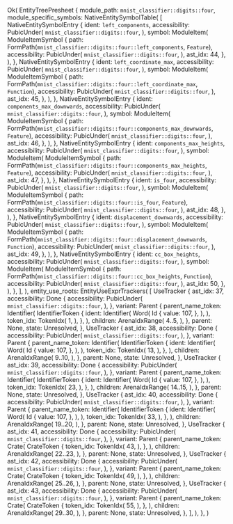 Ok(
    EntityTreePresheet {
        module_path: `mnist_classifier::digits::four`,
        module_specific_symbols: NativeEntitySymbolTable(
            [
                NativeEntitySymbolEntry {
                    ident: `left_components`,
                    accessibility: PubicUnder(
                        `mnist_classifier::digits::four`,
                    ),
                    symbol: ModuleItem(
                        ModuleItemSymbol {
                            path: FormPath(`mnist_classifier::digits::four::left_components`, `Feature`),
                            accessibility: PubicUnder(
                                `mnist_classifier::digits::four`,
                            ),
                            ast_idx: 44,
                        },
                    ),
                },
                NativeEntitySymbolEntry {
                    ident: `left_coordinate_max`,
                    accessibility: PubicUnder(
                        `mnist_classifier::digits::four`,
                    ),
                    symbol: ModuleItem(
                        ModuleItemSymbol {
                            path: FormPath(`mnist_classifier::digits::four::left_coordinate_max`, `Function`),
                            accessibility: PubicUnder(
                                `mnist_classifier::digits::four`,
                            ),
                            ast_idx: 45,
                        },
                    ),
                },
                NativeEntitySymbolEntry {
                    ident: `components_max_downwards`,
                    accessibility: PubicUnder(
                        `mnist_classifier::digits::four`,
                    ),
                    symbol: ModuleItem(
                        ModuleItemSymbol {
                            path: FormPath(`mnist_classifier::digits::four::components_max_downwards`, `Feature`),
                            accessibility: PubicUnder(
                                `mnist_classifier::digits::four`,
                            ),
                            ast_idx: 46,
                        },
                    ),
                },
                NativeEntitySymbolEntry {
                    ident: `components_max_heights`,
                    accessibility: PubicUnder(
                        `mnist_classifier::digits::four`,
                    ),
                    symbol: ModuleItem(
                        ModuleItemSymbol {
                            path: FormPath(`mnist_classifier::digits::four::components_max_heights`, `Feature`),
                            accessibility: PubicUnder(
                                `mnist_classifier::digits::four`,
                            ),
                            ast_idx: 47,
                        },
                    ),
                },
                NativeEntitySymbolEntry {
                    ident: `is_four`,
                    accessibility: PubicUnder(
                        `mnist_classifier::digits::four`,
                    ),
                    symbol: ModuleItem(
                        ModuleItemSymbol {
                            path: FormPath(`mnist_classifier::digits::four::is_four`, `Feature`),
                            accessibility: PubicUnder(
                                `mnist_classifier::digits::four`,
                            ),
                            ast_idx: 48,
                        },
                    ),
                },
                NativeEntitySymbolEntry {
                    ident: `displacement_downwards`,
                    accessibility: PubicUnder(
                        `mnist_classifier::digits::four`,
                    ),
                    symbol: ModuleItem(
                        ModuleItemSymbol {
                            path: FormPath(`mnist_classifier::digits::four::displacement_downwards`, `Function`),
                            accessibility: PubicUnder(
                                `mnist_classifier::digits::four`,
                            ),
                            ast_idx: 49,
                        },
                    ),
                },
                NativeEntitySymbolEntry {
                    ident: `cc_box_heights`,
                    accessibility: PubicUnder(
                        `mnist_classifier::digits::four`,
                    ),
                    symbol: ModuleItem(
                        ModuleItemSymbol {
                            path: FormPath(`mnist_classifier::digits::four::cc_box_heights`, `Function`),
                            accessibility: PubicUnder(
                                `mnist_classifier::digits::four`,
                            ),
                            ast_idx: 50,
                        },
                    ),
                },
            ],
        ),
        entity_use_roots: EntityUseExprTrackers(
            [
                UseTracker {
                    ast_idx: 37,
                    accessibility: Done {
                        accessibility: PubicUnder(
                            `mnist_classifier::digits::four`,
                        ),
                    },
                    variant: Parent {
                        parent_name_token: Identifier(
                            IdentifierToken {
                                ident: Identifier(
                                    Word(
                                        Id {
                                            value: 107,
                                        },
                                    ),
                                ),
                                token_idx: TokenIdx(
                                    1,
                                ),
                            },
                        ),
                        children: ArenaIdxRange(
                            4..5,
                        ),
                    },
                    parent: None,
                    state: Unresolved,
                },
                UseTracker {
                    ast_idx: 38,
                    accessibility: Done {
                        accessibility: PubicUnder(
                            `mnist_classifier::digits::four`,
                        ),
                    },
                    variant: Parent {
                        parent_name_token: Identifier(
                            IdentifierToken {
                                ident: Identifier(
                                    Word(
                                        Id {
                                            value: 107,
                                        },
                                    ),
                                ),
                                token_idx: TokenIdx(
                                    13,
                                ),
                            },
                        ),
                        children: ArenaIdxRange(
                            9..10,
                        ),
                    },
                    parent: None,
                    state: Unresolved,
                },
                UseTracker {
                    ast_idx: 39,
                    accessibility: Done {
                        accessibility: PubicUnder(
                            `mnist_classifier::digits::four`,
                        ),
                    },
                    variant: Parent {
                        parent_name_token: Identifier(
                            IdentifierToken {
                                ident: Identifier(
                                    Word(
                                        Id {
                                            value: 107,
                                        },
                                    ),
                                ),
                                token_idx: TokenIdx(
                                    23,
                                ),
                            },
                        ),
                        children: ArenaIdxRange(
                            14..15,
                        ),
                    },
                    parent: None,
                    state: Unresolved,
                },
                UseTracker {
                    ast_idx: 40,
                    accessibility: Done {
                        accessibility: PubicUnder(
                            `mnist_classifier::digits::four`,
                        ),
                    },
                    variant: Parent {
                        parent_name_token: Identifier(
                            IdentifierToken {
                                ident: Identifier(
                                    Word(
                                        Id {
                                            value: 107,
                                        },
                                    ),
                                ),
                                token_idx: TokenIdx(
                                    33,
                                ),
                            },
                        ),
                        children: ArenaIdxRange(
                            19..20,
                        ),
                    },
                    parent: None,
                    state: Unresolved,
                },
                UseTracker {
                    ast_idx: 41,
                    accessibility: Done {
                        accessibility: PubicUnder(
                            `mnist_classifier::digits::four`,
                        ),
                    },
                    variant: Parent {
                        parent_name_token: Crate(
                            CrateToken {
                                token_idx: TokenIdx(
                                    43,
                                ),
                            },
                        ),
                        children: ArenaIdxRange(
                            22..23,
                        ),
                    },
                    parent: None,
                    state: Unresolved,
                },
                UseTracker {
                    ast_idx: 42,
                    accessibility: Done {
                        accessibility: PubicUnder(
                            `mnist_classifier::digits::four`,
                        ),
                    },
                    variant: Parent {
                        parent_name_token: Crate(
                            CrateToken {
                                token_idx: TokenIdx(
                                    49,
                                ),
                            },
                        ),
                        children: ArenaIdxRange(
                            25..26,
                        ),
                    },
                    parent: None,
                    state: Unresolved,
                },
                UseTracker {
                    ast_idx: 43,
                    accessibility: Done {
                        accessibility: PubicUnder(
                            `mnist_classifier::digits::four`,
                        ),
                    },
                    variant: Parent {
                        parent_name_token: Crate(
                            CrateToken {
                                token_idx: TokenIdx(
                                    55,
                                ),
                            },
                        ),
                        children: ArenaIdxRange(
                            29..30,
                        ),
                    },
                    parent: None,
                    state: Unresolved,
                },
            ],
        ),
    },
)